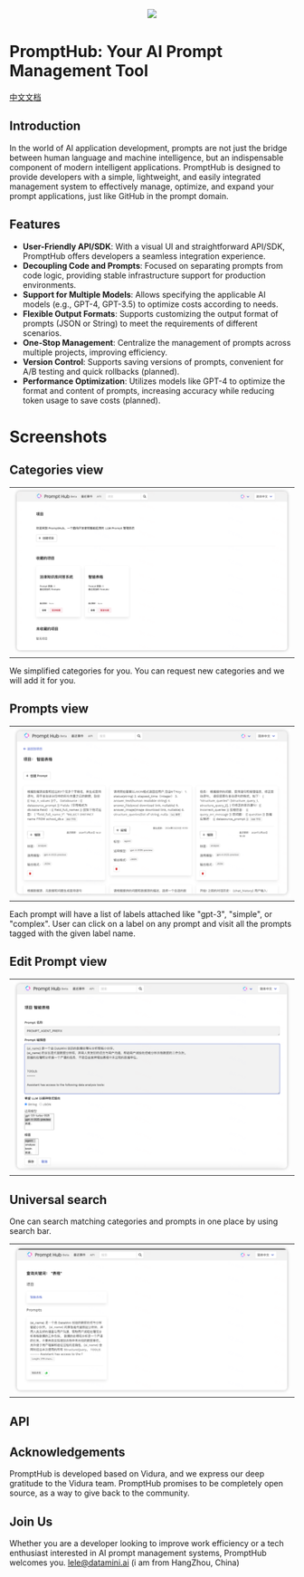 

<p align="center">
    <img src="https://prompt-hub.oss-cn-shanghai.aliyuncs.com/prompt-hub-logo11.png" width="200px"/>
</p>

# PromptHub: Your AI Prompt Management Tool

[中文文档](README_CN.md) 

## Introduction

In the world of AI application development, prompts are not just the bridge between human language and machine intelligence, but an indispensable component of modern intelligent applications. PromptHub is designed to provide developers with a simple, lightweight, and easily integrated management system to effectively manage, optimize, and expand your prompt applications, just like GitHub in the prompt domain.

## Features
- **User-Friendly API/SDK**: With a visual UI and straightforward API/SDK, PromptHub offers developers a seamless integration experience.
- **Decoupling Code and Prompts**: Focused on separating prompts from code logic, providing stable infrastructure support for production environments.
- **Support for Multiple Models**: Allows specifying the applicable AI models (e.g., GPT-4, GPT-3.5) to optimize costs according to needs.
- **Flexible Output Formats**: Supports customizing the output format of prompts (JSON or String) to meet the requirements of different scenarios.
- **One-Stop Management**: Centralize the management of prompts across multiple projects, improving efficiency.
- **Version Control**: Supports saving versions of prompts, convenient for A/B testing and quick rollbacks (planned).
- **Performance Optimization**: Utilizes models like GPT-4 to optimize the format and content of prompts, increasing accuracy while reducing token usage to save costs (planned). 


# Screenshots

## Categories view
<table><tr><td><img src="./screens/categories.png" alt="Categories"/></td></tr></table>

We simplified categories for you. You can request new categories and we will add it for you.

## Prompts view
<table><tr><td><img src="./screens/prompts.png" alt="Prompts"/></td></tr></table>

Each prompt will have a list of labels attached like "gpt-3", "simple", or "complex". User can click on a label on any prompt and visit all the prompts tagged with the given label name. 

## Edit Prompt view
<table><tr><td><img src="./screens/edit_prompt.png" alt="Editor"/></td></tr></table>


## Universal search
One can search matching categories and prompts in one place by using search bar.
<table><tr><td><img src="./screens/search.png" alt="Search"/></td></tr></table>

## API



## Acknowledgements
PromptHub is developed based on Vidura, and we express our deep gratitude to the Vidura team. PromptHub promises to be completely open source, as a way to give back to the community.

## Join Us

Whether you are a developer looking to improve work efficiency or a tech enthusiast interested in AI prompt management systems, PromptHub welcomes you.  lele@datamini.ai (i am from HangZhou, China)

